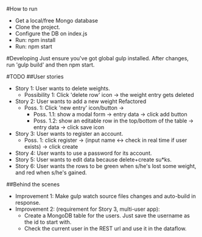 #How to run
* Get a local/free Mongo database
* Clone the project.
* Configure the DB on index.js
* Run: npm install
* Run: npm start

#Developing
Just ensure you've got global gulp installed.
After changes, run 'gulp build' and then npm start.

#TODO
##User stories
* Story 1: User wants to delete weights.
  * Possibility 1: Click 'delete row' icon -> the weight entry gets deleted
* Story 2: User wants to add a new weight Refactored
  * Poss. 1: Click 'new entry' icon/button ->
    * Poss. 1.1: show a modal form -> entry data -> click add button
    * Poss. 1.2: show an editable row in the top/bottom of the table -> entry data -> click save icon
* Story 3: User wants to register an account.
  * Poss. 1: click register -> (input name <-> check in real time if user exists) -> click create
* Story 4: User wants to use a password for its account.  
* Story 5: User wants to edit data because delete+create su*ks.
* Story 6: User wants the rows to be green when s/he's lost some weight, and red when s/he's gained.

##Behind the scenes
* Improvement 1: Make gulp watch source files changes and auto-build in response.
* Improvement 2: (requirement for Story 3, multi-user app):
  * Create a MongoDB table for the users. Just save the username as the id to start with.
  * Check the current user in the REST url and use it in the dataflow.
